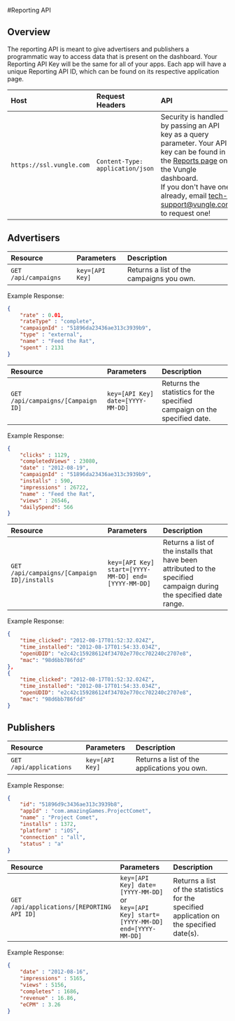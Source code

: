 #Reporting API
## Overview

The reporting API is meant to give advertisers and publishers a programmatic way to access data that is present on the dashboard. Your Reporting API Key will be the same for all of your apps. Each app will have a unique Reporting API ID, which can be found on its respective application page. 

|Host           |Request Headers        |API            |
| :-----------  | :-------------------  |:-----------   |
|`https://ssl.vungle.com`         |`Content-Type: application/json`         |Security is handled by passing an API key as a query parameter. Your API key can be found in the [Reports page](https://bd.vungle.com/dashboard/reports) on the Vungle dashboard.  <br> If you don't have one already, email <a href="mailto:tech-support@vungle.com?Subject=API%20Key%20Request" target="_top">tech-support@vungle.com</a> to request one!|

## Advertisers

|Resource       |Parameters             |Description    |
| :-----------  | :-------------------  |:-----------   |
|`GET /api/campaigns`         |`key=[API Key]`         | Returns a list of the campaigns you own. |
Example Response:

```JSON
{   
    "rate" : 0.01,
    "rateType" : "complete",
    "campaignId" : "51896da23436ae313c3939b9",
    "type" : "external",
    "name" : "Feed the Rat",
    "spent" : 2131
}
```

|Resource       |Parameters             |Description    |
| :-----------  | :-------------------  |:-----------   |
|`GET /api/campaigns/[Campaign ID]`         |`key=[API Key] date=[YYYY-MM-DD]`         | Returns the statistics for the specified campaign on the specified date.|
Example Response:

```JSON
{
    "clicks" : 1129,
    "completedViews" : 23080,
    "date" : "2012-08-19",
    "campaignId" : "51896da23436ae313c3939b9",
    "installs" : 590,
    "impressions" : 26722,
    "name" : "Feed the Rat",
    "views" : 26546,
    "dailySpend": 566
}
```

|Resource       |Parameters             |Description    |
| :-----------  | :-------------------  |:-----------   |
|`GET /api/campaigns/[Campaign ID]/installs`         |`key=[API Key] start=[YYYY-MM-DD] end=[YYYY-MM-DD]`         | Returns a list of the installs that have been attributed to the specified campaign during the specified date range.|
Example Response: 

```JSON
{
    "time_clicked": "2012-08-17T01:52:32.024Z",
    "time_installed": "2012-08-17T01:54:33.034Z",
    "openUDID": "e2c42c159286124f34702e770cc702240c2707e8",
    "mac": "98d6bb786fdd"
},
{
    "time_clicked": "2012-08-17T01:52:32.024Z",
    "time_installed": "2012-08-17T01:54:33.034Z",
    "openUDID": "e2c42c159286124f34702e770cc702240c2707e8",
    "mac": "98d6bb786fdd"
}
```

## Publishers

|Resource       |Parameters             |Description    |
| :-----------  | :-------------------  |:-----------   |
|`GET /api/applications`         |`key=[API Key]`         | Returns a list of the applications you own.|
Example Response: 

```JSON
{
    "id": "51896d9c3436ae313c3939b8",
    "appId" : "com.amazingGames.ProjectComet",
    "name" : "Project Comet", 
    "installs" : 1372,
    "platform" : "iOS",
    "connection" : "all", 
    "status" : "a"
}
```

|Resource       |Parameters             |Description    |
| :-----------  | :-------------------  |:-----------   |
|`GET /api/applications/[REPORTING API ID]`         |`key=[API Key] date=[YYYY-MM-DD]` <br> or <br> `key=[API Key] start=[YYYY-MM-DD] end=[YYYY-MM-DD]` | Returns a list of the statistics for the specified application on the specified date(s).|
Example Response: 

```JSON
{
    "date" : "2012-08-16",
    "impressions" : 5165,
    "views" : 5156,
    "completes" : 1686,
    "revenue" : 16.86,
    "eCPM" : 3.26
}
```
